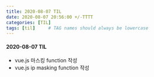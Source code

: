 ```yaml
---
title: 2020-08-07 TIL
date: 2020-08-07 20:56:00 +/-TTTT
categories: [TIL]
tags: [til]     # TAG names should always be lowercase
---
```



#### 2020-08-07 TIL
- vue.js 마스킹 function 작성
- vue.js ip masking function 작성

